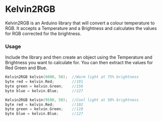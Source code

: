 # Kelvin2RGB
Kelvin2RGB is an Arduino library that will convert a colour temperature to RGB.  It accepts a Temperature and a Brightness and calculates the values for RGB corrected for the brightness.

### Usage
Include the library and then create an object using the Temperature and Brightness you want to calculate for.  You can then extract the values for Red Green and Blue.

```cpp
Kelvin2RGB kelvin(6000, 50);  //Warm light at 75% brightness
byte red = kelvin.Red;        //191
byte green = kelvin.Green;    //156
byte blue = kelvin.Blue;      //127
```

```cpp
Kelvin2RGB kelvin(9500, 50);  //Cool light at 50% brightness
byte red = kelvin.Red;        //102
byte green = kelvin.Green;    //110
byte blue = kelvin.Blue;      //127
```
